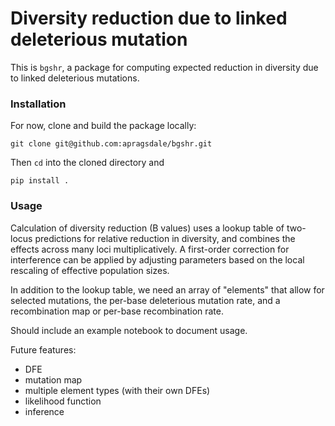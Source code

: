 # Diversity reduction due to linked deleterious mutation

This is ``bgshr``, a package for computing expected reduction in diversity due
to linked deleterious mutations.

### Installation

For now, clone and build the package locally:
```
git clone git@github.com:apragsdale/bgshr.git
```

Then `cd` into the cloned directory and
```
pip install .
```

### Usage

Calculation of diversity reduction (B values) uses a lookup table of two-locus
predictions for relative reduction in diversity, and combines the effects
across many loci multiplicatively. A first-order correction for interference
can be applied by adjusting parameters based on the local rescaling of
effective population sizes.

In addition to the lookup table, we need an array of "elements" that allow for
selected mutations, the per-base deleterious mutation rate, and a recombination
map or per-base recombination rate.

Should include an example notebook to document usage.

Future features:

- DFE
- mutation map
- multiple element types (with their own DFEs)
- likelihood function
- inference
